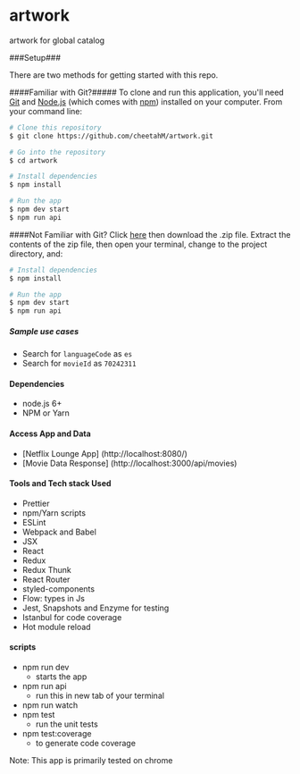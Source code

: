 # artwork
artwork for global catalog

###Setup###

There are two methods for getting started with this repo.

####Familiar with Git?#####
To clone and run this application, you'll need [Git](https://git-scm.com) and [Node.js](https://nodejs.org/en/download/) (which comes with [npm](http://npmjs.com)) installed on your computer. From your command line:

```bash
# Clone this repository
$ git clone https://github.com/cheetahM/artwork.git

# Go into the repository
$ cd artwork

# Install dependencies
$ npm install

# Run the app
$ npm dev start
$ npm run api
```

####Not Familiar with Git?
Click [here](https://github.com/cheetahM/artwork/archive/master.zip) then download the .zip file.  Extract the contents of the zip file, then open your terminal, change to the project directory, and:

```bash
# Install dependencies
$ npm install

# Run the app
$ npm dev start
$ npm run api
```

##### Sample use cases
* Search for `languageCode` as `es`
* Search for `movieId` as `70242311`

#### Dependencies
* node.js 6+
* NPM or Yarn

#### Access App and Data
* [Netflix Lounge App] (http://localhost:8080/)
* [Movie Data Response] (http://localhost:3000/api/movies)

#### Tools and Tech stack Used
* Prettier
* npm/Yarn scripts
* ESLint
* Webpack and Babel
* JSX
* React
* Redux
* Redux Thunk
* React Router
* styled-components
* Flow: types in Js
* Jest, Snapshots and Enzyme for testing
* Istanbul for code coverage
* Hot module reload

#### scripts
* npm run dev
    - starts the app
* npm run api
    - run this in new tab of your terminal
* npm run watch
* npm test
    - run the unit tests
* npm test:coverage
    - to generate code coverage


Note: This app is primarily tested on chrome
